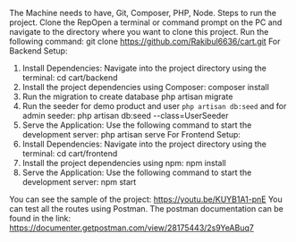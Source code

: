 The Machine needs to have, Git, Composer, PHP, Node. Steps to run the project.
 Clone the RepOpen a terminal or command prompt on the PC and navigate to the directory where you want to clone this project. Run the following command: git clone https://github.com/Rakibul6636/cart.git
For Backend Setup:
1.  Install Dependencies: Navigate into the project directory using the terminal: cd cart/backend
2. Install the project dependencies using Composer: composer install
3. Run the migration to create database php artisan migrate
4. Run the seeder for demo product and user ```php artisan db:seed``` and for admin seeder: php artisan db:seed --class=UserSeeder
5. Serve the Application: Use the following command to start the development server: php artisan serve
For Frontend Setup:
1.  Install Dependencies: Navigate into the project directory using the terminal: cd cart/frontend
2. Install the project dependencies using npm: npm install
3. Serve the Application: Use the following command to start the development server: npm start


You can see the sample of the project: https://youtu.be/KUYB1A1-pnE
You can test all the routes using Postman. The postman documentation can be found in the link: https://documenter.getpostman.com/view/28175443/2s9YeABuq7

